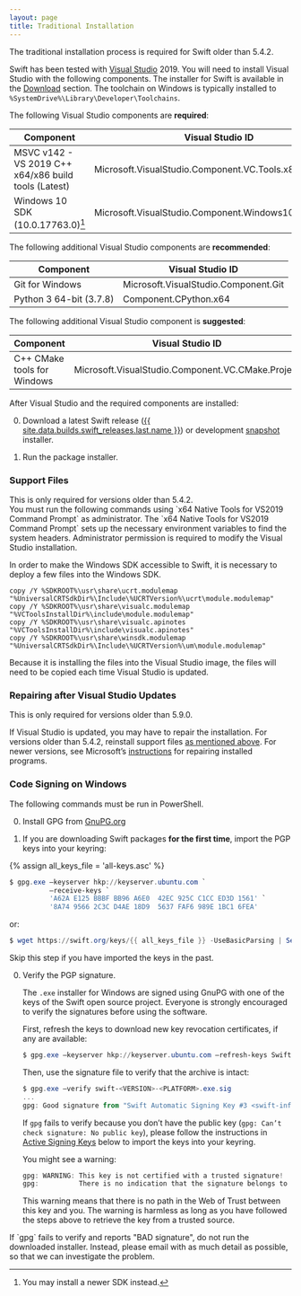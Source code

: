 ```yaml
---
layout: page
title: Traditional Installation
---
```


<div class="warning" markdown="1">
The traditional installation process is required for Swift older than 5.4.2.
</div>

Swift has been tested with [Visual Studio](https://visualstudio.microsoft.com) 2019. You will need to install Visual Studio with the following components. The installer for Swift is available in the [Download](/install/windows) section. The toolchain on Windows is typically installed to `%SystemDrive%\Library\Developer\Toolchains`.

The following Visual Studio components are **required**:

| Component | Visual Studio ID |
|-----------|------------------|
| MSVC v142 - VS 2019 C++ x64/x86 build tools (Latest) | Microsoft.VisualStudio.Component.VC.Tools.x86.x64 |
| Windows 10 SDK (10.0.17763.0)[^2] | Microsoft.VisualStudio.Component.Windows10SDK.17763 |

[^2]: You may install a newer SDK instead.

The following additional Visual Studio components are **recommended**:

| Component | Visual Studio ID |
|-----------|------------------|
| Git for Windows | Microsoft.VisualStudio.Component.Git |
| Python 3 64-bit (3.7.8) | Component.CPython.x64 |

The following additional Visual Studio component is **suggested**:

| Component | Visual Studio ID |
|-----------|------------------|
| C++ CMake tools for Windows | Microsoft.VisualStudio.Component.VC.CMake.Project |

After Visual Studio and the required components are installed:

0. Download a latest Swift release ([{{ site.data.builds.swift_releases.last.name }}](/install/windows)) or development [snapshot](/install/windows/#development-snapshots) installer.

0. Run the package installer.

### Support Files

<div class="info" markdown="1">
This is only required for versions older than 5.4.2.
</div>

<div class="warning" markdown="1">
You must run the following commands using `x64 Native Tools for VS2019 Command Prompt` as administrator.
The `x64 Native Tools for VS2019 Command Prompt` sets up the necessary environment variables to find the system headers.
Administrator permission is required to modify the Visual Studio installation.
</div>

In order to make the Windows SDK accessible to Swift, it is necessary to deploy a few files into the Windows SDK.

~~~ batch
copy /Y %SDKROOT%\usr\share\ucrt.modulemap "%UniversalCRTSdkDir%\Include\%UCRTVersion%\ucrt\module.modulemap"
copy /Y %SDKROOT%\usr\share\visualc.modulemap "%VCToolsInstallDir%\include\module.modulemap"
copy /Y %SDKROOT%\usr\share\visualc.apinotes "%VCToolsInstallDir%\include\visualc.apinotes"
copy /Y %SDKROOT%\usr\share\winsdk.modulemap "%UniversalCRTSdkDir%\Include\%UCRTVersion%\um\module.modulemap"
~~~

Because it is installing the files into the Visual Studio image, the files will need to be copied each time Visual Studio is updated.

### Repairing after Visual Studio Updates

<div class="info" markdown="1">
This is only required for versions older than 5.9.0.
</div>

If Visual Studio is updated, you may have to repair the installation. For versions older than 5.4.2, reinstall support files [as mentioned above](#support-files). For newer versions, see Microsoft’s [instructions](https://support.microsoft.com/windows/repair-apps-and-programs-in-windows-10-e90eefe4-d0a2-7c1b-dd59-949a9030f317) for repairing installed programs.

### Code Signing on Windows

<div class="warning" markdown="1">
The following commands must be run in PowerShell.
</div>

0. Install GPG from [GnuPG.org](https://gnupg.org/download/index.html)

0. If you are downloading Swift packages **for the first time**, import the PGP keys into your keyring:

{% assign all_keys_file = 'all-keys.asc' %}

   ~~~ powershell
   $ gpg.exe —keyserver hkp://keyserver.ubuntu.com `
             —receive-keys `
             'A62A E125 BBBF BB96 A6E0  42EC 925C C1CC ED3D 1561' `
             '8A74 9566 2C3C D4AE 18D9  5637 FAF6 989E 1BC1 6FEA'
   ~~~

   or:

   ~~~ powershell
   $ wget https://swift.org/keys/{{ all_keys_file }} -UseBasicParsing | Select-Object -Expand Content | gpg.exe —import -
   ~~~

   Skip this step if you have imported the keys in the past.

0. Verify the PGP signature.

   The `.exe` installer for Windows are signed using GnuPG with one of the keys of the Swift open source project. Everyone is strongly encouraged to verify the signatures before using the software.

   First, refresh the keys to download new key revocation certificates, if any are available:

   ~~~ powershell
   $ gpg.exe —keyserver hkp://keyserver.ubuntu.com —refresh-keys Swift
   ~~~

   Then, use the signature file to verify that the archive is intact:

   ~~~ powershell
   $ gpg.exe —verify swift-<VERSION>-<PLATFORM>.exe.sig
   ...
   gpg: Good signature from "Swift Automatic Signing Key #3 <swift-infrastructure@swift.org>"
   ~~~

   If `gpg` fails to verify because you don’t have the public key (`gpg: Can’t check signature: No public key`), please follow the instructions in [Active Signing Keys](#active-signing-keys) below to import the keys into your keyring.

   You might see a warning:

   ~~~ powershell
   gpg: WARNING: This key is not certified with a trusted signature!
   gpg:          There is no indication that the signature belongs to the owner.
   ~~~

   This warning means that there is no path in the Web of Trust between this key and you. The warning is harmless as long as you have followed the steps above to retrieve the key from a trusted source.

<div class="warning" markdown="1">
  If `gpg` fails to verify and reports "BAD signature", do not run the downloaded installer. Instead, please email <swift-infrastructure@forums.swift.org> with as much detail as possible, so that we can investigate the problem.
</div>

